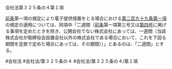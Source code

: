 会社法第３２５条の４第１項

[前条](会社法＿＿＿＿第３２５条の３第１項)第一項の規定により電子提供措置をとる場合における[第二百九十九条第一項](会社法＿＿＿＿第２９９条第１項)の規定の適用については、同項中「二週間（[前条](会社法＿＿＿＿第３２５条の３第１項)第一項第三号又は[第四号](会社法＿＿＿＿第３２５条の４第１項第４号)に掲げる事項を定めたときを除き、公開会社でない株式会社にあっては、一週間（当該株式会社が取締役会設置会社以外の株式会社である場合において、これを下回る期間を定款で定めた場合にあっては、その期間））」とあるのは、「二週間」とする。

#会社法
#会社法/第３２５条の４
#会社法/第３２５条の４/第１項
